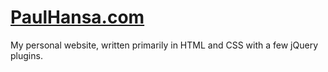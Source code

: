 # [PaulHansa.com](https://paulhansa.com)
My personal website, written primarily in HTML and CSS with a few jQuery plugins.

